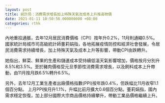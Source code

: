 ```yaml
---
layout: post
title: 統計局：消費需求增長加上特殊天氣及成本上升推高物價
date: 2021-01-11 10:50:56.000000000 +08:00
categories: rthk
---
```


內地重拾通脹，去年12月居民消費價格（CPI）按年升0.2%，11月則通縮0.5%。國家統計局城市司高級統計師董莉娟指，各地拓展疫情防控和經濟社會發展，令居民消費需求持續增長，加上特殊天氣及成本上升等影響，帶動CPI由跌轉升。

她指出，鮮菜、鮮果的生產和儲運成本受持續低溫天氣影響增加，價格按月分別升8.5%和3.5%。至於豬肉價格受元旦季節性消費需求增長，以及飼料成本上升帶動，由11月按月跌6.5%轉升6.5%。

另外，去年12月工業生產者出廠價格指數(PPI)按年跌0.4%，但跌幅比11月收窄1.1個百分點。 上月PPI按月升1.1%，升幅比前月擴大0.6個百分點。董莉娟指，國內需求穩定恢復，加上部分國際大宗商品價格持續攀升，帶動工業品價格繼續上升。
